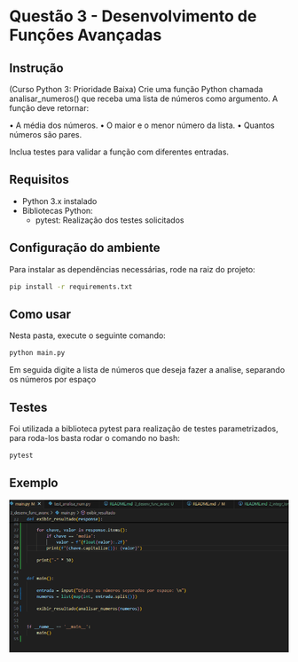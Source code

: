 # Questão 3 - Desenvolvimento de Funções Avançadas 

## Instrução

(Curso Python 3: Prioridade Baixa) 
Crie uma função Python chamada analisar_numeros() que receba uma lista de números 
como argumento. A função deve retornar: 

• A média dos números. 
• O maior e o menor número da lista. 
• Quantos números são pares.

Inclua testes para validar a função com diferentes entradas. 

## Requisitos

- Python 3.x instalado
- Bibliotecas Python:
    - pytest: Realização dos testes solicitados

## Configuração do ambiente

Para instalar as dependências necessárias, rode na raiz do projeto:

```bash
pip install -r requirements.txt
```

## Como usar

Nesta pasta, execute o seguinte comando:

```bash
python main.py
```

Em seguida digite a lista de números que deseja fazer a analise, separando os números por espaço

## Testes

Foi utilizada a biblioteca pytest para realização de testes parametrizados, para roda-los basta rodar o comando no bash:

```bash
pytest
```

## Exemplo

![questão 3](../exemplos/questao-3.gif)

